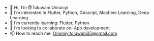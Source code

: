 - 👋 Hi, I’m @Toluwani Omoniyi
- 👀 I’m interested in Flutter, Python, Gdscript,   Machine Learning, Deep Learning
- 🌱 I’m currently learning: Flutter, Python
- 💞️ I’m looking to collaborate on: App development 
- 📫 How to reach me: Omoniyitoluwani35@gmail.com 

<!---
omoniyitoluwani35/omoniyitoluwani35 is a ✨ special ✨ repository because its `README.md` (this file) appears on your GitHub profile.
You can click the Preview link to take a look at your changes.
--->
